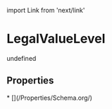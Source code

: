 import Link from 'next/link'
# LegalValueLevel

undefined

## Properties

<Grid>
* [](/Properties/Schema.org/)

</Grid>

